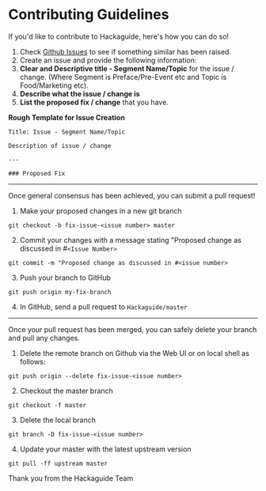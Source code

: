 # Contributing Guidelines

If you'd like to contribute to Hackaguide, here's how you can do so!

1. Check [Github Issues](https://github.com/hackaguide/hackaguide/issues) to see if something similar has been raised.
2. Create an issue and provide the following information:
  3. **Clear and Descriptive title - Segment Name/Topic** for the issue / change. (Where Segment is Preface/Pre-Event etc and Topic is Food/Marketing etc).
  4. **Describe what the issue / change is**
  5. **List the proposed fix / change** that you have.

**Rough Template for Issue Creation**

```
Title: Issue - Segment Name/Topic

Description of issue / change

---

### Proposed Fix
```

---

Once general consensus has been achieved, you can submit a pull request!  

1. Make your proposed changes in a new git branch
```
git checkout -b fix-issue-<issue number> master
```
2. Commit your changes with a message stating "Proposed change as discussed in #```<Issue Number>```
```
git commit -m "Proposed change as discussed in #<issue number>
```
3. Push your branch to GitHub
```
git push origin my-fix-branch
```
4. In GitHub, send a pull request to ```Hackaguide/master```

---

Once your pull request has been merged, you can safely delete your branch and pull any changes.

1. Delete the remote branch on Github via the Web UI or on local shell as follows:
```
git push origin --delete fix-issue-<issue number>
```
2. Checkout the master branch
```
git checkout -f master
```
3. Delete the local branch
```
git branch -D fix-issue-<issue number>
```
4. Update your master with the latest upstream version
```
git pull -ff upstream master
```

Thank you from the Hackaguide Team